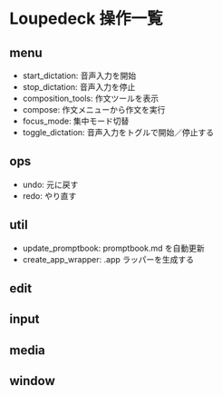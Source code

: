 # Loupedeck 操作一覧

## menu
- start_dictation: 音声入力を開始
- stop_dictation: 音声入力を停止
- composition_tools: 作文ツールを表示
- compose: 作文メニューから作文を実行
- focus_mode: 集中モード切替
- toggle_dictation: 音声入力をトグルで開始／停止する

## ops
- undo: 元に戻す
- redo: やり直す

## util
- update_promptbook: promptbook.md を自動更新
- create_app_wrapper: .app ラッパーを生成する

## edit

## input

## media

## window

